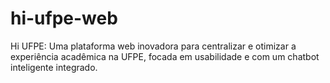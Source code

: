 # hi-ufpe-web
Hi UFPE: Uma plataforma web inovadora para centralizar e otimizar a experiência acadêmica na UFPE, focada em usabilidade e com um chatbot inteligente integrado.
